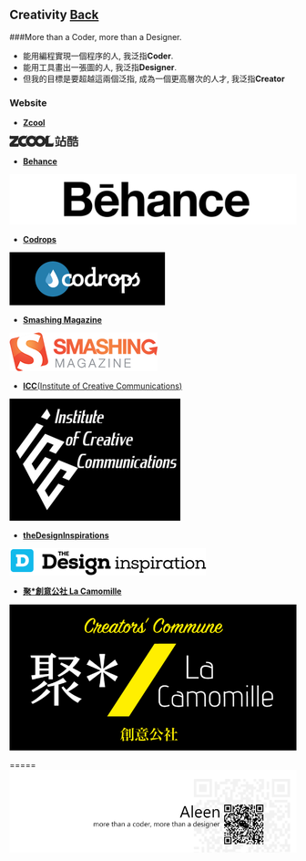 ## Creativity	[Back](./../Readme.md)
###More than a Coder, more than a Designer.
- 能用編程實現一個程序的人, 我泛指**Coder**.
- 能用工具畫出一張圖的人, 我泛指**Designer**.
- 但我的目標是要超越這兩個泛指, 成為一個更高層次的人才, 我泛指**Creator**

### Website

* [**Zcool**](http://www.zcool.com.cn/)

<img src="./zcool.png">

* [**Behance**](http://behance.net/)

<img src="./behance.png">

* [**Codrops**](http://tympanus.net/codrops/)

<img src="./codrops.png">

* [**Smashing Magazine**](http://www.smashingmagazine.com/)

<img src="./smasshing_magazine.png">

* [**ICC**(Institute of Creative Communications)](http://www.iccworld.org/)

<img src="./ICC.png">

* [**theDesignInspirations**](http://thedesigninspiration.com/)

<img src="./thedesigninspiration.png">

* [**聚*創意公社 La Camomille**](http://www.lacamomille.net/zh/)

<img src="./la_camomille.png">

=====
<a href="http://aleen42.github.io/" target="_blank" ><img src="./../pic/tail.gif"></a>
